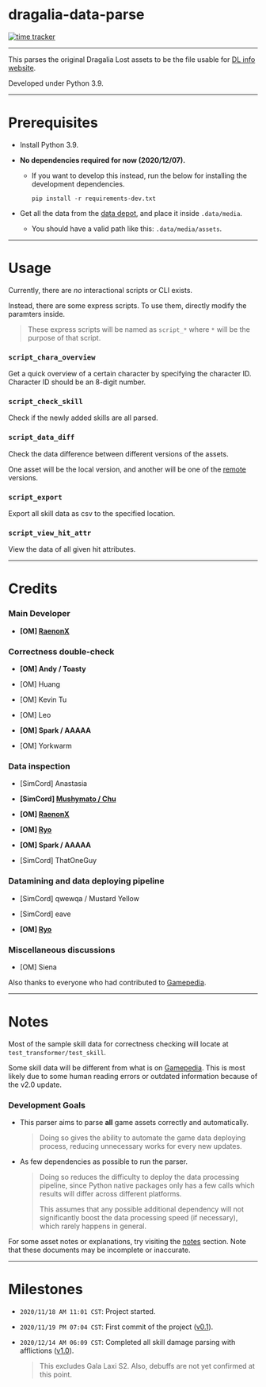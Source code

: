 # dragalia-data-parse

[![time tracker](https://wakatime.com/badge/github/RaenonX-DL/dragalia-data-parse.svg)](https://wakatime.com/badge/github/RaenonX-DL/dragalia-data-parse)

------

This parses the original Dragalia Lost assets to be the file usable for [DL info website][DL-info].

Developed under Python 3.9.

[DL-info]: http://dl.raenonx.cc

[RaenonX-DL]: https://github.com/RaenonX-DL

------

# Prerequisites

- Install Python 3.9.

- **No dependencies required for now (2020/12/07).**

    - If you want to develop this instead, run the below for installing the development dependencies.

      ```commandline
      pip install -r requirements-dev.txt
      ```

- Get all the data from the [data depot][data-depot], and place it inside `.data/media`.

    - You should have a valid path like this: `.data/media/assets`.

[data-depot]: https://github.com/RaenonX-DL/dragalia-data-depot

------

# Usage

Currently, there are *no* interactional scripts or CLI exists.

Instead, there are some express scripts. To use them, directly modify the paramters inside.

> These express scripts will be named as `script_*` where `*` will be the purpose of that script.

### `script_chara_overview`

Get a quick overview of a certain character by specifying the character ID. Character ID should be an 8-digit number.

### `script_check_skill`

Check if the newly added skills are all parsed.

### `script_data_diff`

Check the data difference between different versions of the assets.

One asset will be the local version, and another will be one of the [remote][data-depot] versions.

### `script_export`

Export all skill data as csv to the specified location.

### `script_view_hit_attr`

View the data of all given hit attributes.

------

# Credits

### Main Developer

- **\[OM\] [RaenonX][GH-raenonx]**

### Correctness double-check

- **\[OM\] Andy / Toasty**

- \[OM\] Huang

- \[OM\] Kevin Tu

- \[OM\] Leo

- **\[OM\] Spark / AAAAA**

- \[OM\] Yorkwarm

### Data inspection

- \[SimCord\] Anastasia

- **\[SimCord\] [Mushymato / Chu][GH-mushymato]**

- **\[OM\] [RaenonX][GH-raenonx]**

- **\[OM\] [Ryo][GH-ryo]**

- **\[OM\] Spark / AAAAA**

- \[SimCord\] ThatOneGuy

### Datamining and data deploying pipeline

- \[SimCord\] qwewqa / Mustard Yellow

- \[SimCord\] eave

- **\[OM\] [Ryo][GH-ryo]**

### Miscellaneous discussions

- \[OM\] Siena

Also thanks to everyone who had contributed to [Gamepedia].

[GH-mushymato]: https://github.com/Mushymato

[GH-raenonx]: https://github.com/RaenonX

[GH-ryo]: https://github.com/ryoliao

------

# Notes

Most of the sample skill data for correctness checking will locate at `test_transformer/test_skill`.

Some skill data will be different from what is on [Gamepedia][Gamepedia]. This is most likely due to some human reading
errors or outdated information because of the v2.0 update.

[Gamepedia]: https://dragalialost.gamepedia.com/

### Development Goals

- This parser aims to parse **all** game assets correctly and automatically.

  > Doing so gives the ability to automate the game data deploying process,
  > reducing unnecessary works for every new updates.

- As few dependencies as possible to run the parser.

  > Doing so reduces the difficulty to deploy the data processing pipeline,
  > since Python native packages only has a few calls which results will differ across different platforms.
  >
  > This assumes that any possible additional dependency will not significantly boost the data processing speed
  > (if necessary), which rarely happens in general.

For some asset notes or explanations, try visiting the [notes] section. Note that these documents may be incomplete or
inaccurate.

[notes]: https://github.com/RaenonX-DL/dragalia-data-parse/tree/main/notes

------

# Milestones

- `2020/11/18 AM 11:01 CST`: Project started.

- `2020/11/19 PM 07:04 CST`: First commit of the project ([v0.1]).

- `2020/12/14 AM 06:09 CST`: Completed all skill damage parsing with afflictions ([v1.0]).

  > This excludes Gala Laxi S2. Also, debuffs are not yet confirmed at this point.

[v0.1]: https://github.com/RaenonX-DL/dragalia-data-parse/releases/tag/v0.1

[v1.0]: https://github.com/RaenonX-DL/dragalia-data-parse/releases/tag/v1.0
